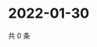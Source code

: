 # 2022-01-30

共 0 条

<!-- BEGIN WEIBO -->
<!-- 最后更新时间 Sun Jan 30 2022 08:41:21 GMT+0800 (China Standard Time) -->

<!-- END WEIBO -->
